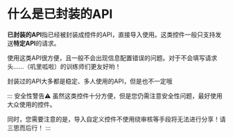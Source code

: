 # 什么是已封装的API
 **已封装的API**指已经被封装成控件的API，直接导入使用。这类控件一般只支持发送**特定API**的请求。 

使用这类API很方便，且一般不会出现信息配置错误的问题。对于不会填写请求头……（叽里呱啦）的训练师们更友好哟！ 

封装过的API大多都是稳定、多人使用的API，但是也不一定哦 

::: 安全性警告⚠️
虽然这类控件十分方便，但是您仍需注意安全性问题，最好使用大众使用的控件。 

同时，您需要注意的是，导入自定义控件不使用绕审核等手段将无法进行分享！请三思而后行！
:::
